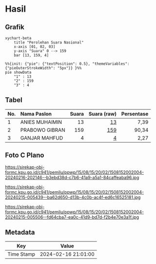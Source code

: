 # Hasil

## Grafik

```mermaid
xychart-beta
    title "Perolehan Suara Nasional"
    x-axis [01, 02, 03]
    y-axis "Suara" 0 --> 159
    bar [13, 159, 4]
```

```mermaid
%%{init: {"pie": {"textPosition": 0.5}, "themeVariables": {"pieOuterStrokeWidth": "5px"}} }%%
pie showData
    "1" : 13
    "2" : 159
    "3" : 4
```

## Tabel

| No. | Nama Paslon    | Suara | Suara (raw) | Persentase |
|:--- |:-------------- | -----:| -----------:| ----------:|
| 1   | ANIES MUHAIMIN | 13    | [13][p-1]   | 7,39       |
| 2   | PRABOWO GIBRAN | 159   | [159][p-2]  | 90,34      |
| 3   | GANJAR MAHFUD  | 4     | [4][p-3]    | 2,27       |


[p-1]: https://github.com/gigit-pemilu/pemilu-2024/blob/main/pilpres/hitung-suara/sub/15-jambi/sub/08-bungo/sub/15-bathin-ii-pelayang/sub/2002-peninjau/sub/004-tps/sub/paslon-1.txt
[p-2]: https://github.com/gigit-pemilu/pemilu-2024/blob/main/pilpres/hitung-suara/sub/15-jambi/sub/08-bungo/sub/15-bathin-ii-pelayang/sub/2002-peninjau/sub/004-tps/sub/paslon-2.txt
[p-3]: https://github.com/gigit-pemilu/pemilu-2024/blob/main/pilpres/hitung-suara/sub/15-jambi/sub/08-bungo/sub/15-bathin-ii-pelayang/sub/2002-peninjau/sub/004-tps/sub/paslon-3.txt

## Foto C Plano

https://sirekap-obj-formc.kpu.go.id/c941/pemilu/ppwp/15/08/15/20/02/1508152002004-20240216-202146--b3ebd38d-c7b6-41a9-a5a1-84caffeaba96.jpg

https://sirekap-obj-formc.kpu.go.id/c941/pemilu/ppwp/15/08/15/20/02/1508152002004-20240215-005439--ba62d650-d13b-4c0b-ac4f-ed6c16525181.jpg

https://sirekap-obj-formc.kpu.go.id/c941/pemilu/ppwp/15/08/15/20/02/1508152002004-20240215-005506--fd64cba7-ea0c-41d9-bd7d-f2b4e70e3a1f.jpg


## Metadata

| Key        | Value               |
| ---------- | ------------------- |
| Time Stamp | 2024-02-16 21:01:00 |



